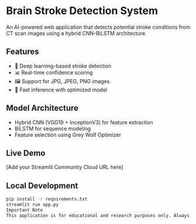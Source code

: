 # Brain Stroke Detection System

An AI-powered web application that detects potential stroke conditions from CT scan images using a hybrid CNN-BiLSTM architecture.

## Features
- 🧠 Deep learning-based stroke detection
- 📊 Real-time confidence scoring
- 🖼️ Support for JPG, JPEG, PNG images
- 🚀 Fast inference with optimized model

## Model Architecture
- Hybrid CNN (VGG19 + InceptionV3) for feature extraction
- BiLSTM for sequence modeling
- Feature selection using Grey Wolf Optimizer

## Live Demo
[Add your Streamlit Community Cloud URL here]

## Local Development
```bash
pip install -r requirements.txt
streamlit run app.py
Important Note
This application is for educational and research purposes only. Always consult healthcare professionals for medical diagnosis.